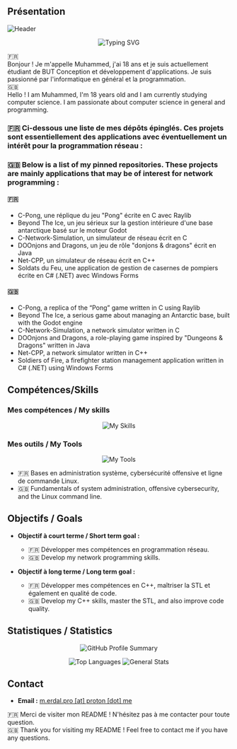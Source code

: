 ## Présentation
![Header](https://capsule-render.vercel.app/api?type=waving&height=300&color=&color=0:FF0000,100:000000&text=Muhammed&fontColor=FFFFFF&section=header&reversal=false)
<p align="center">
  <img src=""https://readme-typing-svg.herokuapp.com/?font=Fira+Code&size=22&duration=2500&pause=500&color=FFFFFF&center=true&vCenter=true&width=500&lines=Informatique+Student;System+and+Network+Enthusiast;C%2B%2B+%26+Python+Developer;Linux+User;Always+Learning alt="Typing SVG" />
</p>


🇫🇷 
\
Bonjour ! Je m'appelle Muhammed, j'ai 18 ans et je suis actuellement étudiant de BUT Conception et développement d'applications. Je suis passionné par l'informatique en général et la programmation.
\
🇬🇧 
\
Hello ! I am Muhammed, I'm 18 years old and I am currently studying computer science. I am passionate about computer science in general and programming.

### 🇫🇷  Ci-dessous une liste de mes dépôts épinglés. Ces projets sont essentiellement des applications avec éventuellement un intérêt pour la programmation réseau :
### 🇬🇧   Below is a list of my pinned repositories. These projects are mainly applications that may be of interest for network programming :
#### 🇫🇷 
- C-Pong, une réplique du jeu "Pong" écrite en C avec Raylib
- Beyond The Ice, un jeu sérieux sur la gestion intérieure d'une base antarctique basé sur le moteur Godot
- C-Network-Simulation, un simulateur de réseau écrit en C
- DOOnjons and Dragons, un jeu de rôle "donjons & dragons" écrit en Java
- Net-CPP, un simulateur de réseau écrit en C++
- Soldats du Feu, une application de gestion de casernes de pompiers écrite en C# (.NET) avec Windows Forms

#### 🇬🇧 
- C-Pong, a replica of the “Pong” game written in C using Raylib
- Beyond The Ice, a serious game about managing an Antarctic base, built with the Godot engine
- C-Network-Simulation, a network simulator written in C
- DOOnjons and Dragons, a role-playing game inspired by "Dungeons & Dragons" written in Java
- Net-CPP, a network simulator written in C++
- Soldiers of Fire, a firefighter station management application written in C# (.NET) using Windows Forms

## Compétences/Skills

### Mes compétences / My skills

<p align="center">
  <img src="https://skillicons.dev/icons?i=html,js,css,c,cpp,cs,dotnet,java,php,bash,sqlite,godot" alt="My Skills">
</p>

### Mes outils / My Tools

<p align="center">
  <img src="https://skillicons.dev/icons?i=debian,cmake,git,idea,clion,neovim,raspberrypi,md" alt="My Tools">
</p>

- 🇫🇷 Bases en administration système, cybersécurité offensive et ligne de commande Linux.
- 🇬🇧 Fundamentals of system administration, offensive cybersecurity, and the Linux command line.

## Objectifs / Goals

- **Objectif à court terme / Short term goal :** 
    - 🇫🇷 Développer mes compétences en programmation réseau.
    - 🇬🇧 Develop my network programming skills.

- **Objectif à long terme / Long term goal :** 
    - 🇫🇷 Développer mes compétences en C++, maîtriser la STL et également en qualité de code.
    - 🇬🇧 Develop my C++ skills, master the STL, and also improve code quality.

## Statistiques / Statistics

<p align="center">
  <img src="http://github-profile-summary-cards.vercel.app/api/cards/profile-details?username=ygr671&theme=2077" alt="GitHub Profile Summary"/>
</p>

<p align="center">
  <img src="http://github-profile-summary-cards.vercel.app/api/cards/repos-per-language?username=ygr671&theme=2077" alt="Top Languages"/>
  <img src="http://github-profile-summary-cards.vercel.app/api/cards/stats?username=ygr671&theme=2077" alt="General Stats"/>
</p>

## Contact

- **Email :** <a href="mailto:m.erdal.pro@proton.me">m.erdal.pro [at] proton [dot] me</a>

🇫🇷  Merci de visiter mon README ! N'hésitez pas à me contacter pour toute question.
\
🇬🇧  Thank you for visiting my README ! Feel free to contact me if you have any questions.
